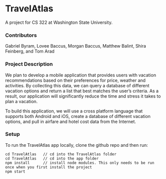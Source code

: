 # TravelAtlas
A project for CS 322 at Washington State University.

### Contributors

Gabriel Byram, Lovee Baccus, Morgan Baccus, Matthew Balint, Shira Feinberg, and Tom Arad

### Project Description

We plan to develop a mobile application that provides users with vacation recommendations based on their preferences for price, weather and activities. By collecting this data, we can query a database of different vacation options and return a list that best matches the user’s criteria. As a result, our application will significantly reduce the time and stress it takes to plan a vacation.

To build this application, we will use a cross platform language that supports both Android and iOS, create a database of different vacation options, and pull in airfare and hotel cost data from the Internet.

### Setup

To run the TravelAtlas app locally, clone the github repo and then run:

```
cd TravelAtlas   // cd into the TravelAtlas folder
cd TravelAtlas   // cd into the app folder
npm install      // install node modules. This only needs to be run once when you first install the project
npm start
```
